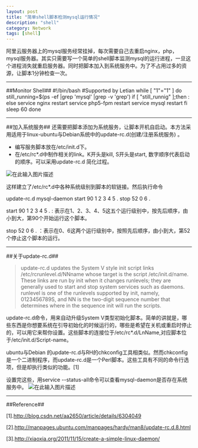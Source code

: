 ```yaml
---
layout: post
title: "简单shell脚本检测mysql运行情况"
description: "shell"
category: Network
tags: [shell]
---
```


阿里云服务器上的mysql服务经常挂掉，每次需要自己去重启nginx，php，mysql服务器。其实只需要写一个简单的shell脚本监测mysql的运行进程，一旦这个进程消失就重启服务器。同时把脚本加入到系统服务中。为了不占用过多的资源，让脚本1分钟检查一次。

-----------------
##Monitor Shell##
    <!-- lang: shell -->
    #!/bin/bash
    #Supported by Letian
    while [ "1"="1" ]
    do
    still_running=$(ps -ef |grep 'mysql' |grep -v 'grep')
    if [ "still_runnig" ];then
    :
    else
    service nginx restart
    service php5-fpm restart
    service mysql restart
    fi
    sleep 60
    done

-----------------------------------
##加入系统服务##
还需要把脚本添加为系统服务，让脚本开机自启动。本方法采用适用于linux-ubuntu与Debian系统中的update-rc.d(创建/注册系统服务) 。

+ 编写服务脚本放在/etc/init.d下。
+ 在/etc/rc*.d中制作相关的link。K开头是kill, S开头是start, 数字顺序代表启动的顺序。可以采用update-rc.d 简化过程。

![在此输入图片描述][01]

这样建立了/etc/rc*.d中各种系统级别到脚本的软链接。然后执行命令

update-rc.d mysql-daemon start 90 1 2 3 4 5 . stop 52 0 6 .

start 90 1 2 3 4 5 . : 表示在1、2、3、4、5这五个运行级别中，按先后顺序，由小到大，第90个开始运行这个脚本。

stop 52 0 6 . ：表示在0、6这两个运行级别中，按照先后顺序，由小到大，第52个停止这个脚本的运行。

-----------------------------------
##关于update-rc.d##

> update-rc.d  updates   the   System   V   style   init   script   links  /etc/rcrunlevel.d/NNname  whose  target is the script /etc/init.d/name.  These links are run  by  init  when  it  changes  runlevels;  they  are generally  used  to  start  and  stop  system services such as daemons. runlevel  is  one  of  the  runlevels  supported   by   init,   namely, 0123456789S,  and  NN  is the two-digit sequence number that determines  where in the sequence init will run the scripts.

update-rc.d命令，用来自动升级System V类型初始化脚本。简单的讲就是，哪些东西是你想要系统在引导初始化的时候运行的，哪些是希望在关机或重启时停止的，可以用它来帮你设置。这些脚本的连接位于/etc/rc*.d/LnName,对应脚本位于/etc/init.d/Script-name。

ubuntu与Debian 的update-rc.d与RH的chkconfig工具相类似。然而chkconfig是一个二进制程序，而update-rc.d是一个Perl脚本。这些工具有不同的命令行选项，但是却执行类似的功能。[1]

设置完这些，用service --status-all命令可以查看mysql-daemon是否存在系统服务中。
![在此输入图片描述][02]


----------------------------------------------
##Reference##

[1].http://blog.csdn.net/aa2650/article/details/6304049

[2].http://manpages.ubuntu.com/manpages/hardy/man8/update-rc.d.8.html

[3].http://xiaoxia.org/2011/11/15/create-a-simple-linux-daemon/


  [01]: http://static.oschina.net/uploads/space/2014/0504/104909_VAA8_1420197.png
  [02]: http://static.oschina.net/uploads/space/2014/0504/110241_I4bj_1420197.png
